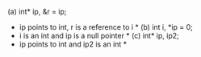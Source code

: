 (a) int* ip, &r = ip; 
* ip points to int, r is a reference to i *
(b) int i, *ip = 0; 
* i is an int and ip is a null pointer *
(c) int* ip, ip2;
* ip points to int and ip2 is an int *